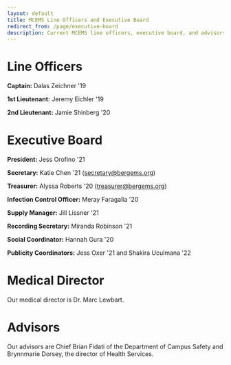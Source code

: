 ```yaml
---
layout: default
title: MCEMS Line Officers and Executive Board
redirect_from: /page/executive-board
description: Current MCEMS line officers, executive board, and advisors.
---
```


Line Officers
=============

**Captain:** Dalas Zeichner '19

**1st Lieutenant:** Jeremy Eichler '19

**2nd Lieutenant:** Jamie Shinberg '20

Executive Board
===============

**President:** Jess Orofino '21

**Secretary:** Katie Chen '21  (secretary@bergems.org)

**Treasurer:** Alyssa Roberts '20 (treasurer@bergems.org)

**Infection Control Officer:** Meray Faragalla '20

**Supply Manager:** Jill Lissner '21

**Recording Secretary:** Miranda Robinson '21

**Social Coordinator:** Hannah Gura '20

**Publicity Coordinators:** Jess Oxer '21 and Shakira Uculmana '22

Medical Director
================

Our medical director is Dr. Marc Lewbart.

Advisors
========

Our advisors are Chief Brian Fidati of the Department of Campus Safety and Brynnmarie Dorsey, the director of Health Services.
